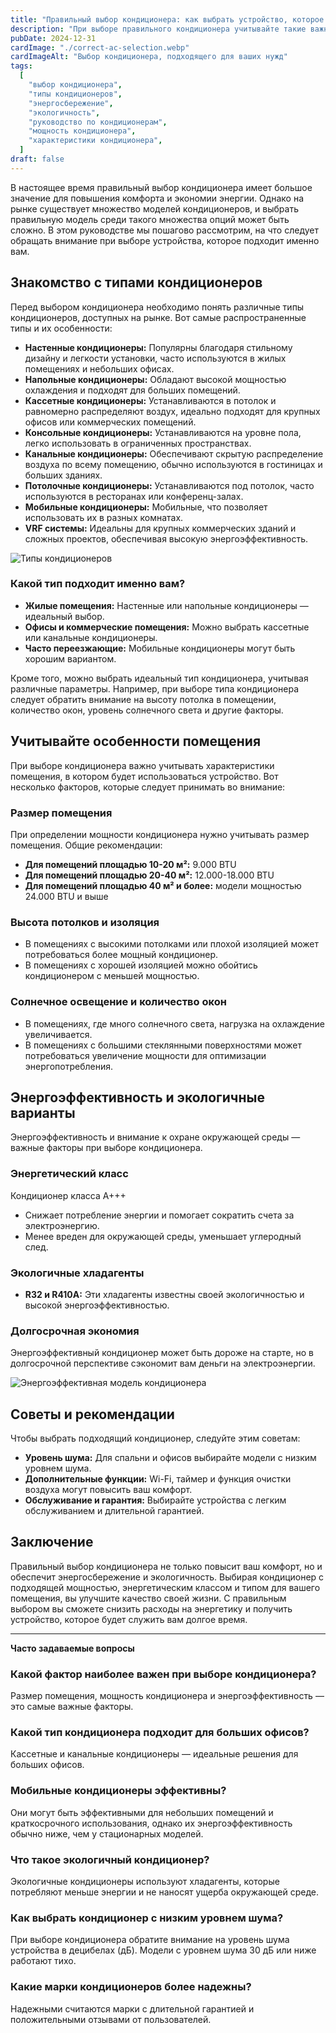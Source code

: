 ```yaml
---
title: "Правильный выбор кондиционера: как выбрать устройство, которое подходит вашим нуждам?"
description: "При выборе правильного кондиционера учитывайте такие важные факторы, как типы кондиционеров, характеристики помещения и энергоэффективность."
pubDate: 2024-12-31
cardImage: "./correct-ac-selection.webp"
cardImageAlt: "Выбор кондиционера, подходящего для ваших нужд"
tags:
  [
    "выбор кондиционера",
    "типы кондиционеров",
    "энергосбережение",
    "экологичность",
    "руководство по кондиционерам",
    "мощность кондиционера",
    "характеристики кондиционера",
  ]
draft: false
---
```


В настоящее время правильный выбор кондиционера имеет большое значение для повышения комфорта и экономии энергии. Однако на рынке существует множество моделей кондиционеров, и выбрать правильную модель среди такого множества опций может быть сложно. В этом руководстве мы пошагово рассмотрим, на что следует обращать внимание при выборе устройства, которое подходит именно вам.

## Знакомство с типами кондиционеров

Перед выбором кондиционера необходимо понять различные типы кондиционеров, доступных на рынке. Вот самые распространенные типы и их особенности:

- **Настенные кондиционеры:** Популярны благодаря стильному дизайну и легкости установки, часто используются в жилых помещениях и небольших офисах.
- **Напольные кондиционеры:** Обладают высокой мощностью охлаждения и подходят для больших помещений.
- **Кассетные кондиционеры:** Устанавливаются в потолок и равномерно распределяют воздух, идеально подходят для крупных офисов или коммерческих помещений.
- **Консольные кондиционеры:** Устанавливаются на уровне пола, легко использовать в ограниченных пространствах.
- **Канальные кондиционеры:** Обеспечивают скрытую распределение воздуха по всему помещению, обычно используются в гостиницах и больших зданиях.
- **Потолочные кондиционеры:** Устанавливаются под потолок, часто используются в ресторанах или конференц-залах.
- **Мобильные кондиционеры:** Мобильные, что позволяет использовать их в разных комнатах.
- **VRF системы:** Идеальны для крупных коммерческих зданий и сложных проектов, обеспечивая высокую энергоэффективность.

![Типы кондиционеров](./ac-types.webp)

### Какой тип подходит именно вам?

- **Жилые помещения:** Настенные или напольные кондиционеры — идеальный выбор.
- **Офисы и коммерческие помещения:** Можно выбрать кассетные или канальные кондиционеры.
- **Часто переезжающие:** Мобильные кондиционеры могут быть хорошим вариантом.

Кроме того, можно выбрать идеальный тип кондиционера, учитывая различные параметры. Например, при выборе типа кондиционера следует обратить внимание на высоту потолка в помещении, количество окон, уровень солнечного света и другие факторы.

## Учитывайте особенности помещения

При выборе кондиционера важно учитывать характеристики помещения, в котором будет использоваться устройство. Вот несколько факторов, которые следует принимать во внимание:

### Размер помещения

При определении мощности кондиционера нужно учитывать размер помещения. Общие рекомендации:

- **Для помещений площадью 10-20 м²:** 9.000 BTU
- **Для помещений площадью 20-40 м²:** 12.000-18.000 BTU
- **Для помещений площадью 40 м² и более:** модели мощностью 24.000 BTU и выше

### Высота потолков и изоляция

- В помещениях с высокими потолками или плохой изоляцией может потребоваться более мощный кондиционер.
- В помещениях с хорошей изоляцией можно обойтись кондиционером с меньшей мощностью.

### Солнечное освещение и количество окон

- В помещениях, где много солнечного света, нагрузка на охлаждение увеличивается.
- В помещениях с большими стеклянными поверхностями может потребоваться увеличение мощности для оптимизации энергопотребления.

## Энергоэффективность и экологичные варианты

Энергоэффективность и внимание к охране окружающей среды — важные факторы при выборе кондиционера.

### Энергетический класс

Кондиционер класса A+++

- Снижает потребление энергии и помогает сократить счета за электроэнергию.
- Менее вреден для окружающей среды, уменьшает углеродный след.

### Экологичные хладагенты

- **R32 и R410A:** Эти хладагенты известны своей экологичностью и высокой энергоэффективностью.

### Долгосрочная экономия

Энергоэффективный кондиционер может быть дороже на старте, но в долгосрочной перспективе сэкономит вам деньги на электроэнергии.

![Энергоэффективная модель кондиционера](./energy-saving.webp)

## Советы и рекомендации

Чтобы выбрать подходящий кондиционер, следуйте этим советам:

- **Уровень шума:** Для спальни и офисов выбирайте модели с низким уровнем шума.
- **Дополнительные функции:** Wi-Fi, таймер и функция очистки воздуха могут повысить ваш комфорт.
- **Обслуживание и гарантия:** Выбирайте устройства с легким обслуживанием и длительной гарантией.

## Заключение

Правильный выбор кондиционера не только повысит ваш комфорт, но и обеспечит энергосбережение и экологичность. Выбирая кондиционер с подходящей мощностью, энергетическим классом и типом для вашего помещения, вы улучшите качество своей жизни. С правильным выбором вы сможете снизить расходы на энергетику и получить устройство, которое будет служить вам долгое время.

---

**Часто задаваемые вопросы**

### Какой фактор наиболее важен при выборе кондиционера?

Размер помещения, мощность кондиционера и энергоэффективность — это самые важные факторы.

### Какой тип кондиционера подходит для больших офисов?

Кассетные и канальные кондиционеры — идеальные решения для больших офисов.

### Мобильные кондиционеры эффективны?

Они могут быть эффективными для небольших помещений и краткосрочного использования, однако их энергоэффективность обычно ниже, чем у стационарных моделей.

### Что такое экологичный кондиционер?

Экологичные кондиционеры используют хладагенты, которые потребляют меньше энергии и не наносят ущерба окружающей среде.

### Как выбрать кондиционер с низким уровнем шума?

При выборе кондиционера обратите внимание на уровень шума устройства в децибелах (дБ). Модели с уровнем шума 30 дБ или ниже работают тихо.

### Какие марки кондиционеров более надежны?

Надежными считаются марки с длительной гарантией и положительными отзывами от пользователей.
